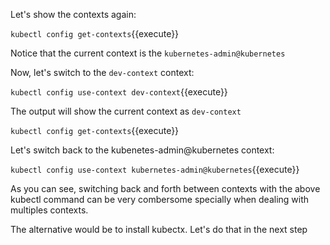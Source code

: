 Let's show the contexts again:

`kubectl config get-contexts`{{execute}}

Notice that the current context is the `kubernetes-admin@kubernetes`

Now, let's switch to the `dev-context` context:

`kubectl config use-context dev-context`{{execute}}

The output will show the current context as `dev-context`

`kubectl config get-contexts`{{execute}}

Let's switch back to the kubenetes-admin@kubernetes context:

`kubectl config use-context kubernetes-admin@kubernetes`{{execute}}

As you can see, switching back and forth between contexts with the above kubectl command can be very combersome specially when dealing with multiples contexts.

The alternative would be to install kubectx. Let's do that in the next step